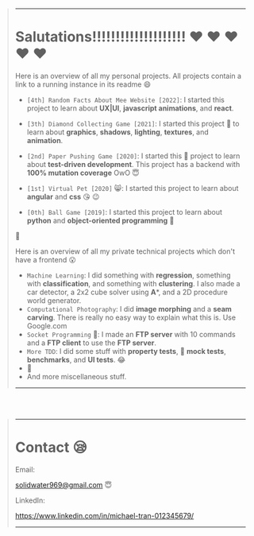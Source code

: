 <br>

> ---
> 
> # Salutations!!!!!!!!!!!!!!!!!!!! :heart: :heart: :heart: :heart: :heart:
> 
> Here is an overview of all my personal projects. All projects contain a link to a running instance in its readme :smile:
>
> * ```[4th] Random Facts About Mee Website [2022]```: I started this project to learn about **UX|UI**, **javascript animations**, and **react**.
>
> * ```[3th] Diamond Collecting Game [2021]```: I started this project :gem: to learn about **graphics**, **shadows**, **lighting**, **textures**, and **animation**.
> 
> * ```[2nd] Paper Pushing Game [2020]```: I started this :newspaper: project to learn about **test-driven development**. This project has a backend with **100% mutation coverage** OwO :innocent:
> 
> * ```[1st] Virtual Pet [2020]``` :smile_cat:: I started this project to learn about **angular** and **css** :kissing_heart: :wink:
> 
> * ```[0th] Ball Game [2019]```: I started this project to learn about **python** and **object-oriented programming** :basketball:
>
> :ring:
>
> Here is an overview of all my private technical projects which don't have a frontend :open_mouth:
> 
> * ```Machine Learning```: I did something with **regression**, something with **classification**, and something with **clustering**. I also made a car detector, a 2x2 cube solver using **A***, and a 2D procedure world generator.
> * ```Computational Photography```: I did **image morphing** and a **seam carving**. There is really no easy way to explain what this is. Use Google.com
> * ```Socket Programming``` :musical_keyboard:: I made an **FTP server** with 10 commands and a **FTP client** to use the **FTP server**.
> * ```More TDD```: I did some stuff with **property tests**, :wine_glass: **mock tests**, **benchmarks**, and **UI tests**. :joy:
> * :gem:
> * And more miscellaneous stuff.
>
> ---

<br>
<br>

> ---
>
> # Contact :sleepy:
>
> Email:
>
> solidwater969@gmail.com :innocent:
>
> LinkedIn:
>
> https://www.linkedin.com/in/michael-tran-012345679/
>
> ---
